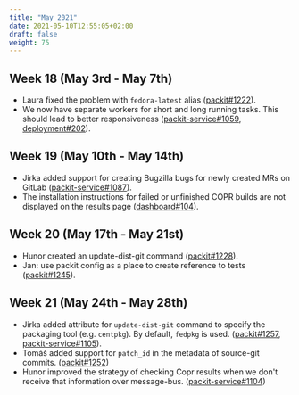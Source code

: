 ```yaml
---
title: "May 2021"
date: 2021-05-10T12:55:05+02:00
draft: false
weight: 75
---
```


## Week 18 (May 3rd - May 7th)

- Laura fixed the problem with `fedora-latest` alias
  ([packit#1222](https://github.com/packit/packit/pull/1222)).
- We now have separate workers for short and long running tasks. This should
  lead to better responsiveness
  ([packit-service#1059](https://github.com/packit/packit-service/pull/1059),
  [deployment#202](https://github.com/packit/deployment/pull/202)).

## Week 19 (May 10th - May 14th)

- Jirka added support for creating Bugzilla bugs for newly created MRs on GitLab
  ([packit-service#1087](https://github.com/packit/packit-service/pull/1087)).
- The installation instructions for failed or unfinished COPR builds are not
  displayed on the results page ([dashboard#104](https://github.com/packit/dashboard/pull/104)).

## Week 20 (May 17th - May 21st)

- Hunor created an update-dist-git command
  ([packit#1228](https://github.com/packit/packit/pull/1228)).
- Jan: use packit config as a place to create reference to tests
  ([packit#1245](https://github.com/packit/packit/pull/1245)).

## Week 21 (May 24th - May 28th)

- Jirka added attribute for `update-dist-git` command to specify the packaging tool (e.g. `centpkg`).
  By default, `fedpkg` is used.
  ([packit#1257](https://github.com/packit/packit/pull/1257),
  [packit-service#1105](https://github.com/packit/packit-service/pull/1105)).
- Tomáš added support for `patch_id` in the metadata of source-git commits.
  ([packit#1252](https://github.com/packit/packit/pull/1252))
- Hunor improved the strategy of checking Copr results
  when we don't receive that information over message-bus.
  ([packit-service#1104](https://github.com/packit/packit-service/pull/1104))
